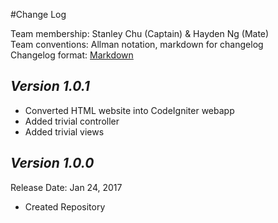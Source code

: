#Change Log

Team membership:  Stanley Chu (Captain) & Hayden Ng (Mate)  
Team conventions: Allman notation, markdown for changelog  
Changelog format: [Markdown](https://github.com/adam-p/markdown-here/wiki/Markdown-Cheatsheet) 

## *Version 1.0.1*
  - Converted HTML website into CodeIgniter webapp
  - Added trivial controller
  - Added trivial views


## *Version 1.0.0*

Release Date: Jan 24, 2017
  - Created Repository
  
